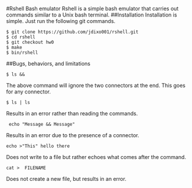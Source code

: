 #Rshell Bash emulator
Rshell is a simple bash emulator that carries out commands similar to a Unix bash terminal.
##Installation
Installation is simple. Just run the following git commands.
```
$ git clone https://github.com/jdixo001/rshell.git
$ cd rshell
$ git checkout hw0
$ make
$ bin/rshell
```
##Bugs, behaviors, and limitations

``$ ls && ``

The above command will ignore the two connectors at the end. This goes for any connector.

``$ ls | ls``

Results in an error rather than reading the commands.

`` echo "Message && Message"``

Results in an error due to the presence of a connector.

``echo >"This" hello there``

Does not write to a file but rather echoes what comes after the command.

``cat >  FILENAME``

Does not create a new file, but results in an error.
